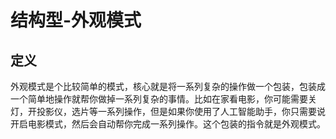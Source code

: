 # 结构型-外观模式

## 定义
外观模式是个比较简单的模式，核心就是将一系列复杂的操作做一个包装，包装成一个简单地操作就帮你做掉一系列复杂的事情。比如在家看电影，你可能需要关灯，开投影仪，选片等一系列操作，但是如果你使用了人工智能助手，你只需要说开启电影模式，然后会自动帮你完成一系列操作。这个包装的指令就是外观模式。